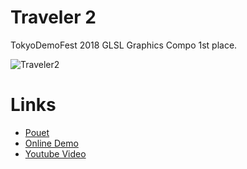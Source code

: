 # Traveler 2
TokyoDemoFest 2018 GLSL Graphics Compo 1st place.

![Traveler2](https://pbs.twimg.com/media/DtaUdKrU0AE6jMk.jpg:large)

# Links
- [Pouet](http://www.pouet.net/prod.php?which=79391)
- [Online Demo](https://www.shadertoy.com/view/4tGBDG)
- [Youtube Video](https://www.youtube.com/watch?v=gTTQDZkQi-w)
